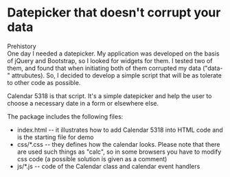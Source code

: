 # Datepicker that doesn't corrupt your data

Prehistory<br>
One day I needed a datepicker. My application was developed on the basis of jQuery and Bootstrap, so I looked for widgets for them. I tested two of them, and found that when initiating both of them corrupted my data ("data-" attrubutes). So, I decided to develop a simple script that will be as tolerate to other code as possible.

Calendar 5318 is that script. It's a simple datepicker and help the user to choose a necessary date in a form or elsewhere else.

The package includes the following files:
- index.html -- it illustrates how to add Calendar 5318 into HTML code and is the starting file for demo
- css/*.css -- they defines how the calendar looks. Please note that there are used such things as "calc", so in some browsers you have to modify css code (a possible solution is given as a comment)
- js/*.js -- code of the Calendar class and calendar event handlers
 




